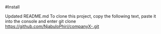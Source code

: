 #Install

Updated README.md
To clone this project, copy the following text, paste it into the console and enter
git clone https://github.com/NjabuloPhiri/companyX-.git
